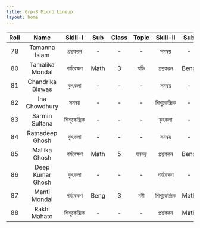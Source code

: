 ```yaml
---
title: Grp-8 Micro Lineup
layout: home
---
```


| Roll |       Name       |    Skill-I    | Sub  | Class |  Topic  |   Skill-II    | Sub  | Class | Topic  |
| :--: | :--------------: | :-----------: | :--: | :---: | :-----: | :-----------: | :--: | :---: | :----: |
|  78  |  Tamanna Islam   |   প্রশ্নকরন   |  -   |   -   |    -    |    সমন্বয়    |  -   |   -   |   -    |
|  80  | Tamalika Mondal  |  পর্যবেক্ষণ   | Math |   3   |  ঘড়ি   |   প্রশ্নকরন   | Beng |   4   | বনভোজন |
|  81  | Chandrika Biswas |    কৃৎকলা     |  -   |   -   |    -    |    সমন্বয়    |  -   |   -   |   -    |
|  82  |  Ina Chowdhury   |    সমন্বয়    |  -   |   -   |    -    | শিশুকেন্দ্রিক |  -   |   -   |   -    |
|  83  |  Sarmin Sultana  | শিশুকেন্দ্রিক |  -   |   -   |    -    |    কৃৎকলা     |  -   |   -   |   -    |
|  84  | Ratnadeep Ghosh  |    কৃৎকলা     |  -   |   -   |    -    |    সমন্বয়    |  -   |   -   |   -    |
|  85  |  Mallika Ghosh   |  পর্যবেক্ষণ   | Math |   5   | ঘনবস্তু |   প্রশ্নকরন   | Beng |   3   | আগমনী  |
|  86  | Deep Kumar Ghosh |    কৃৎকলা     |  -   |   -   |    -    |  পর্যবেক্ষণ   |  -   |   -   |   -    |
|  87  |   Manti Mondal   |  পর্যবেক্ষণ   | Beng |   3   |   নদী   | শিশুকেন্দ্রিক | Math |   1   | বিয়োগ |
|  88  |   Rakhi Mahato   | শিশুকেন্দ্রিক |  -   |   -   |    -    |   প্রশ্নকরন   | Math |   3   |  ঘড়ি  |


<style>
  .feed-subscribe {
    display: none;
}
</style>
